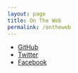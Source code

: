 ```yaml
---
layout: page
title: On The Web
permalink: /ontheweb
---
```


* [GitHub](https://www.github.com/fredemmott)
* [Twitter](https://www.twitter.com/fredemott)
* [Facebook](https://www.facebook.com)
